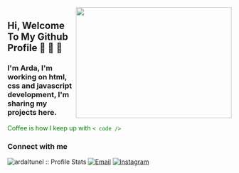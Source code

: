  <img src="https://media.giphy.com/media/qgQUggAC3Pfv687qPC/giphy.gif" align="right" width="350" height="250">
 
 
  ## Hi, Welcome To My Github Profile :wave: :wave: :wave:

  ### I'm Arda, I'm working on html, css and javascript development, I'm sharing my projects here.

  <span style="color: green"> Coffee is how I keep up with `< code />` </span>


### Connect with me

<p align="left">
<img src="https://komarev.com/ghpvc/?username=ardaltunel&color=blue" alt="ardaltunel :: Profile Stats"></a>
<a href="mailto:arifardaaltunel@gmail.com"><img alt="Email" src="https://img.shields.io/badge/Email-click to email-blue?style=flat&logo=gmail"></a>
<a href="https://www.instagram.com/arda.wqq/"><img alt="Instagram" src="https://img.shields.io/badge/Instagram-arda.wqq-blue?style=flat-flat&logo=instagram"></a>
</p>
